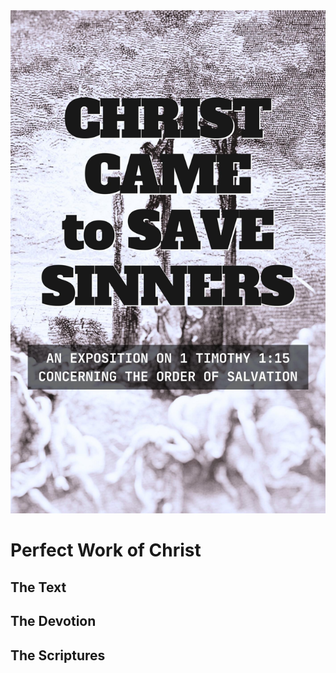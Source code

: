 <img class="intro-right" src="book-ccss-3.jpg">

# Perfect Work of Christ

## The Text

## The Devotion

## The Scriptures
